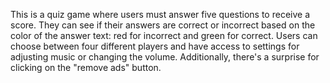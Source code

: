 This is a quiz game where users must answer five questions to receive a score. They can see if their answers are correct or incorrect based on the color of the answer text: red for incorrect and green for correct. Users can choose between four different players and have access to settings for adjusting music or changing the volume. Additionally, there's a surprise for clicking on the "remove ads" button.
